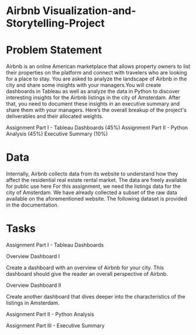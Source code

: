 # Airbnb Visualization-and-Storytelling-Project

# Problem Statement

Airbnb is an online American marketplace that allows property owners to list their properties on the platform and connect with travelers who are looking for a place to stay. You are asked to analyze the landscape of Airbnb in the city and share some insights with your managers.You will create dashboards in Tableau as well as analyze the data in Python to discover interesting insights for the Airbnb listings in the city of Amsterdam. After that, you need to document these insights in an executive summary and share them with your managers. Here’s the overall breakup of the project's deliverables and their allocated weights.

Assignment Part I - Tableau Dashboards (45%)
Assignment Part II - Python Analysis (45%)
Executive Summary (10%)

# Data
Internally, Airbnb collects data from its website to understand how they affect the residential real estate rental market. The data are freely available for public use here
For this assignment, we need the listings data for the city of Amsterdam. We have already collected a subset of the raw data available on the aforementioned website. 
The following dataset is provided in the documentation.

# Tasks

Assignment Part I - Tableau Dashboards

Overview Dashboard I

Create a dashboard with an overview of Airbnb for your city. This dashboard should give the reader an overall perspective of Airbnb. 

Overview Dashboard II

Create another dashboard that dives deeper into the characteristics of the listings in Amsterdam. 

Assignment Part II - Python Analysis

Assignment Part III - Executive Summary

